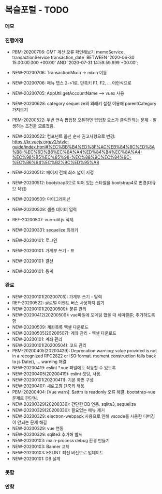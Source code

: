 # 복슬포털 - TODO

### 메모

### 진행예정
- PBM-20200706: GMT 계산 오류 확인해보기
  memoService, transactionService
  transaction_date` BETWEEN '2020-06-30 15:00:00.000 +00:00' AND '2020-07-31 14:59:59.999 +00:00';

- NEW-20200706: TransactionMixin -> mixin 이동
- NEW-20200706: 매뉴 뎁스 2->1로. 단축키 F1, F2, ... 이런식으로
- NEW-20200705: AppUtil.getAccountName --> vuex 사용
- NEW-20200628: category sequelize의 외래키 설정 이용해 parentCategory 가져오기
- PBM-20200522: 두번 연속 팝업창 오픈하면 팝업창 요소가 클릭안되는 문제 - 발생하는 조건을 모르겠음.
- NEW-20200522: 컴포넌트 옵션 순서 권고사항으로 변경: https://kr.vuejs.org/v2/style-guide/index.html#%EC%BB%B4%ED%8F%AC%EB%84%8C%ED%8A%B8-%EC%9D%B8%EC%8A%A4%ED%84%B4%EC%8A%A4-%EC%98%B5%EC%85%98-%EC%88%9C%EC%84%9C-%EC%B6%94%EC%B2%9C%ED%95%A8
- NEW-20200512: 페이지 전체 최소 넓이 지정
- NEW-20200512: bootstrap3으로 되어 있는 스타일을 bootstrap4로 변경(대규모 작업)
- NEW-20200509: 마이그레이션
- NEW-20200509: 샘플 데이터 입력
- REF-20200507: vue-util.js 삭제
- NEW-20200331: sequelize 외래키
- NEW-20200101: 로그인
- NEW-20200101: 가계부 쓰기 - 표
- NEW-20200101: 결산
- NEW-20200101: 통계

### 완료
- NEW-20200101(20200705): 가계부 쓰기 - 달력
- REF-20200522: 글로벌 이벤트 버스 사용하지 않기
- NEW-20200101(20200509): 분류 관리
- NEW-20200412(20200509): vue파일에 포메팅 했을 때 세미콜론; 추가하도록함
- NEW-20200509: 계좌목록 엑셀 다운로드
- NEW-20200505(20200507): 계좌 관리 - 엑셀 다운로드
- NEW-20200101: 계좌 관리
- NEW-20200101(20200504): 코드 관리
- PBM-20200405(20200429): Deprecation warning: value provided is not in a recognized RFC2822 or ISO format. moment construction falls back to js Date(), ... warning 해결
- NEW-20200419: eslint \*.vue 파일에도 작동할 수 있도록
- NEW-20200405(20200419): eslint 셋팅, 사용.
- NEW-20200101(20200411): 기본 화면 구성
- NEW-20200407: 새로고침 단축키 적용
- PBM-20200404: [Vue warn]: \$attrs is readonly 오류 해결. bootstrap-vue 문제로 판단됨.
- NEW-20200329(20200330): 간단한 DB 연동. sqlite3, sequelize
- NEW-20200329(20200330): 필요없는 메뉴 제거
- NEW-20200329: electron-webpack 사용으로 인해 vscode를 사용한 디버깅이 안되는 문제 해결
- NEW-20200329: vue 연동
- NEW-20200329: sqlite3 추가해 빌드
- NEW-20200103: main-process debug 환경 만들기
- NEW-20200103: Banner 교체
- NEW-20200103: ESLINT 최신 버전으로 업데이트
- NEW-20200101: DB 설계

### 못함

### 안함
